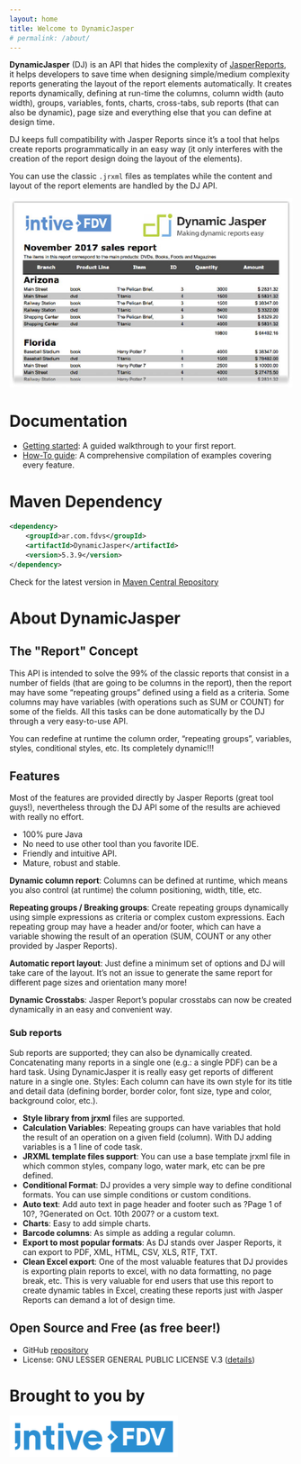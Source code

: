 ```yaml
---
layout: home
title: Welcome to DynamicJasper
# permalink: /about/
---
```


**DynamicJasper** (DJ) is an API that hides the complexity of [JasperReports](https://community.jaspersoft.com/project/jasperreports-library), it helps developers to save time when designing simple/medium complexity reports generating the layout of the report elements automatically. It creates reports dynamically, defining at run-time the columns, column width (auto width), groups, variables, fonts, charts, cross-tabs, sub reports (that can also be dynamic), page size and everything else that you can define at design time.

DJ keeps full compatibility with Jasper Reports since it’s a tool that helps create reports programmatically in an easy way (it only interferes with the creation of the report design doing the layout of the elements).

You can use the classic `.jrxml` files as templates while the content and layout of the report elements are handled by the DJ API.

![!](./images/dj-home.png "Actual DynamicJasper output")

# Documentation

- [Getting started](./getting-started.md): A guided walkthrough to your first report.
- [How-To guide](./how-to.md): A comprehensive compilation of examples covering every feature. 

# Maven Dependency

```xml
<dependency>
    <groupId>ar.com.fdvs</groupId>
    <artifactId>DynamicJasper</artifactId>
    <version>5.3.9</version>
</dependency>
```
Check for the latest version in [Maven Central Repository](https://mvnrepository.com/artifact/ar.com.fdvs/DynamicJasper)

# About DynamicJasper

## The "Report" Concept

This API is intended to solve the 99% of the classic reports that consist in a number of fields (that are going to be columns in the report), then the report may have some “repeating groups” defined using a field as a criteria. Some columns may have variables (with operations such as SUM or COUNT) for some of the fields. All this tasks can be done automatically by the DJ through a very easy-to-use API.

You can redefine at runtime the column order, “repeating groups”, variables, styles, conditional styles, etc. Its completely dynamic!!!

## Features

Most of the features are provided directly by Jasper Reports (great tool guys!), nevertheless through the DJ API some of the results are achieved with really no effort.

* 100% pure Java
* No need to use other tool than you favorite IDE.
* Friendly and intuitive API.
* Mature, robust and stable.

__Dynamic column report__: Columns can be defined at runtime, which means you also control (at runtime) the column positioning, width, title, etc.

__Repeating groups / Breaking groups__: Create repeating groups dynamically using simple expressions as criteria or complex custom expressions. Each repeating group may have a header and/or footer, which can have a variable showing the result of an operation (SUM, COUNT or any other provided by Jasper Reports).

__Automatic report layout__: Just define a minimum set of options and DJ will take care of the layout. It’s not an issue to generate the same report for different page sizes and orientation many more!

__Dynamic Crosstabs__: Jasper Report’s popular crosstabs can now be created dynamically in an easy and convenient way.

### Sub reports

Sub reports are supported; they can also be dynamically created.
Concatenating many reports in a single one (e.g.: a single PDF) can be a hard task. Using DynamicJasper it is really easy get reports of different nature in a single one.
Styles: Each column can have its own style for its title and detail data (defining border, border color, font size, type and color, background color, etc.).

* __Style library from jrxml__ files are supported.
* __Calculation Variables__: Repeating groups can have variables that hold the result of an operation on a given field (column). With DJ adding variables is a 1 line of code task.
* __JRXML template files support__: You can use a base template jrxml file in which common styles, company logo, water mark, etc can be pre defined.
* __Conditional Format__: DJ provides a very simple way to define conditional formats. You can use simple conditions or custom conditions.
* __Auto text__: Add auto text in page header and footer such as ?Page 1 of 10?, ?Generated on Oct. 10th 2007? or a custom text.
* __Charts__: Easy to add simple charts.
* __Barcode columns__: As simple as adding a regular column.
* __Export to most popular formats__: As DJ stands over Jasper Reports, it can export to PDF, XML, HTML, CSV, XLS, RTF, TXT.
* __Clean Excel export__: One of the most valuable features that DJ provides is exporting plain reports to excel, with no data formatting, no page break, etc. This is very valuable for end users that use this report to create dynamic tables in Excel, creating these reports just with Jasper Reports can demand a lot of design time.


## Open Source and Free (as free beer!)

* GitHub [repository](https://github.com/intive-FDV/DynamicJasper)
* License:  GNU LESSER GENERAL PUBLIC LICENSE V.3 ([details](./license.md))

# Brought to you by
[![!](./images/intive-fdv.png "Intive-FDV, formerly known as FDV Solutions")](https://intive.com/)


